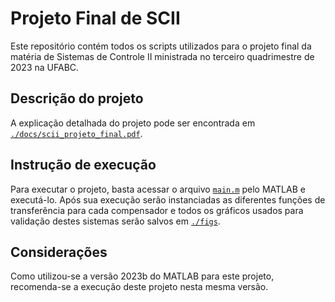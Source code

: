 # Projeto Final de SCII

Este repositório contém todos os scripts utilizados para o projeto final da matéria de Sistemas de Controle II ministrada no terceiro quadrimestre de 2023 na UFABC.

## Descrição do projeto

A explicação detalhada do projeto pode ser encontrada em [`./docs/scii_projeto_final.pdf`](./docs/scii_projeto_final.pdf).

## Instrução de execução

Para executar o projeto, basta acessar o arquivo [`main.m`](./main.m) pelo MATLAB e executá-lo. Após sua execução serão instanciadas as diferentes funções de transferência para cada compensador e todos os gráficos usados para validação destes sistemas serão salvos em [`./figs`](./figs).

## Considerações

Como utilizou-se a versão 2023b do MATLAB para este projeto, recomenda-se a execução deste projeto nesta mesma versão.